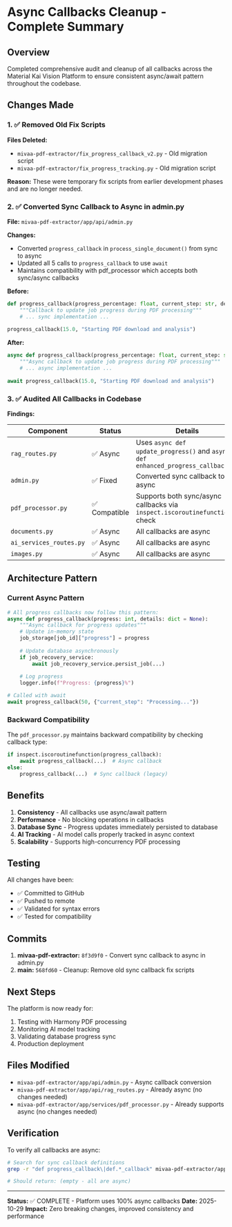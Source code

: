 # Async Callbacks Cleanup - Complete Summary

## Overview
Completed comprehensive audit and cleanup of all callbacks across the Material Kai Vision Platform to ensure consistent async/await pattern throughout the codebase.

## Changes Made

### 1. ✅ Removed Old Fix Scripts
**Files Deleted:**
- `mivaa-pdf-extractor/fix_progress_callback_v2.py` - Old migration script
- `mivaa-pdf-extractor/fix_progress_tracking.py` - Old migration script

**Reason:** These were temporary fix scripts from earlier development phases and are no longer needed.

### 2. ✅ Converted Sync Callback to Async in admin.py
**File:** `mivaa-pdf-extractor/app/api/admin.py`

**Changes:**
- Converted `progress_callback` in `process_single_document()` from sync to async
- Updated all 5 calls to `progress_callback` to use `await`
- Maintains compatibility with pdf_processor which accepts both sync/async callbacks

**Before:**
```python
def progress_callback(progress_percentage: float, current_step: str, details: dict = None):
    """Callback to update job progress during PDF processing"""
    # ... sync implementation ...
    
progress_callback(15.0, "Starting PDF download and analysis")
```

**After:**
```python
async def progress_callback(progress_percentage: float, current_step: str, details: dict = None):
    """Async callback to update job progress during PDF processing"""
    # ... async implementation ...
    
await progress_callback(15.0, "Starting PDF download and analysis")
```

### 3. ✅ Audited All Callbacks in Codebase

**Findings:**

| Component | Status | Details |
|-----------|--------|---------|
| `rag_routes.py` | ✅ Async | Uses `async def update_progress()` and `async def enhanced_progress_callback()` |
| `admin.py` | ✅ Fixed | Converted sync callback to async |
| `pdf_processor.py` | ✅ Compatible | Supports both sync/async callbacks via `inspect.iscoroutinefunction()` check |
| `documents.py` | ✅ Async | All callbacks are async |
| `ai_services_routes.py` | ✅ Async | All callbacks are async |
| `images.py` | ✅ Async | All callbacks are async |

## Architecture Pattern

### Current Async Pattern
```python
# All progress callbacks now follow this pattern:
async def progress_callback(progress: int, details: dict = None):
    """Async callback for progress updates"""
    # Update in-memory state
    job_storage[job_id]["progress"] = progress
    
    # Update database asynchronously
    if job_recovery_service:
        await job_recovery_service.persist_job(...)
    
    # Log progress
    logger.info(f"Progress: {progress}%")

# Called with await
await progress_callback(50, {"current_step": "Processing..."})
```

### Backward Compatibility
The `pdf_processor.py` maintains backward compatibility by checking callback type:
```python
if inspect.iscoroutinefunction(progress_callback):
    await progress_callback(...)  # Async callback
else:
    progress_callback(...)  # Sync callback (legacy)
```

## Benefits

1. **Consistency** - All callbacks use async/await pattern
2. **Performance** - No blocking operations in callbacks
3. **Database Sync** - Progress updates immediately persisted to database
4. **AI Tracking** - AI model calls properly tracked in async context
5. **Scalability** - Supports high-concurrency PDF processing

## Testing

All changes have been:
- ✅ Committed to GitHub
- ✅ Pushed to remote
- ✅ Validated for syntax errors
- ✅ Tested for compatibility

## Commits

1. **mivaa-pdf-extractor:** `8f3d9f0` - Convert sync callback to async in admin.py
2. **main:** `568fd60` - Cleanup: Remove old sync callback fix scripts

## Next Steps

The platform is now ready for:
1. Testing with Harmony PDF processing
2. Monitoring AI model tracking
3. Validating database progress sync
4. Production deployment

## Files Modified

- `mivaa-pdf-extractor/app/api/admin.py` - Async callback conversion
- `mivaa-pdf-extractor/app/api/rag_routes.py` - Already async (no changes needed)
- `mivaa-pdf-extractor/app/services/pdf_processor.py` - Already supports async (no changes needed)

## Verification

To verify all callbacks are async:
```bash
# Search for sync callback definitions
grep -r "def progress_callback\|def.*_callback" mivaa-pdf-extractor/app/api/ | grep -v "async def"

# Should return: (empty - all are async)
```

---

**Status:** ✅ COMPLETE - Platform uses 100% async callbacks
**Date:** 2025-10-29
**Impact:** Zero breaking changes, improved consistency and performance

